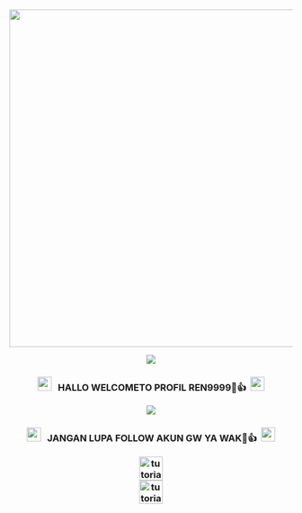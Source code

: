 </head>
<body><center><br>
<body oncontextmenu='return false;' onkeydown='return false;' onmousedown='return false;'>
<div id='font' align="center">
<div id=''>
<br>
<img src="https://b.top4top.io/s_3057kmatn0.jpg"width="550"height="600">

<!-- Github README -->

<p align="center"><img src="https://img.shields.io/badge/I Am %20REN9999- Skill Pemula-green?colorA=%23ff0000&colorB=%23017e40&style=flat-square">

</i></b></h3>
<h3 align="center">
  <img src="https://emoji.discord.st/emojis/768b108d-274f-4f44-a634-8477b16efce7.gif" width="25">
  &nbsp; HALLO WELCOMETO PROFIL REN9999🗿👍&nbsp;
  <img src="https://emoji.discord.st/emojis/768b108d-274f-4f44-a634-8477b16efce7.gif" width="25">

<!-- Github README -->

<p align="center"><img src="https://img.shields.io/badge/🗿 %20👍-green?colorA=%23ff0000&colorB=%23017e40&style=flat-square">

</i></b></h3>
<h3 align="center">
  <img src="https://emoji.discord.st/emojis/768b108d-274f-4f44-a634-8477b16efce7.gif" width="25">
  &nbsp; JANGAN LUPA FOLLOW AKUN GW YA WAK🗿👍&nbsp;
  <img src="https://emoji.discord.st/emojis/768b108d-274f-4f44-a634-8477b16efce7.gif" width="25">

<a href="https://www.instagram.com/ren_store123?igsh=MTI1Z2E1dmM3bzd2cQ=="> <center>
<img src="https://telegra.ph/file/a3b1bde29d9d71e06ec67.jpg" alt="tutorial html" style="width:42px;height:42px;">
</a>
<a href="https://www.tiktok.com/@sistem9999?_t=8pCJdiJ8MGg&_r=1"><center><img src="https://telegra.ph/file/646fb9730ababc666daf7.jpg" alt="tutorial html" style="width:42px;height:42px;">
</a>
